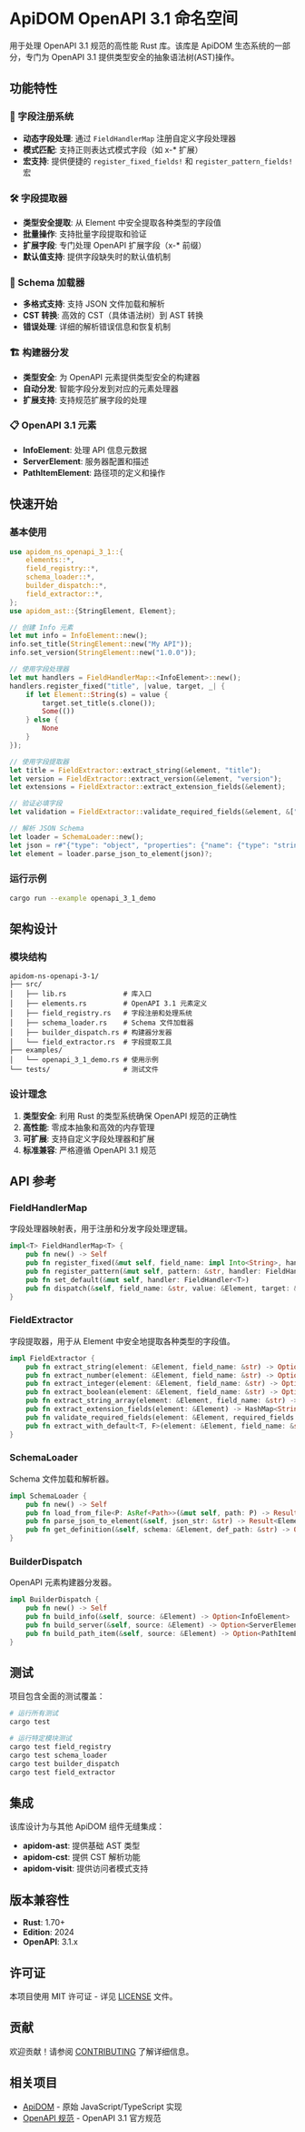 # ApiDOM OpenAPI 3.1 命名空间

用于处理 OpenAPI 3.1 规范的高性能 Rust 库。该库是 ApiDOM 生态系统的一部分，专门为 OpenAPI 3.1 提供类型安全的抽象语法树(AST)操作。

## 功能特性

### 🔧 字段注册系统
- **动态字段处理**: 通过 `FieldHandlerMap` 注册自定义字段处理器
- **模式匹配**: 支持正则表达式模式字段（如 x-* 扩展）
- **宏支持**: 提供便捷的 `register_fixed_fields!` 和 `register_pattern_fields!` 宏

### 🛠️ 字段提取器
- **类型安全提取**: 从 Element 中安全提取各种类型的字段值
- **批量操作**: 支持批量字段提取和验证
- **扩展字段**: 专门处理 OpenAPI 扩展字段（x-* 前缀）
- **默认值支持**: 提供字段缺失时的默认值机制

### 📄 Schema 加载器
- **多格式支持**: 支持 JSON 文件加载和解析
- **CST 转换**: 高效的 CST（具体语法树）到 AST 转换
- **错误处理**: 详细的解析错误信息和恢复机制

### 🏗️ 构建器分发
- **类型安全**: 为 OpenAPI 元素提供类型安全的构建器
- **自动分发**: 智能字段分发到对应的元素处理器
- **扩展支持**: 支持规范扩展字段的处理

### 📋 OpenAPI 3.1 元素
- **InfoElement**: 处理 API 信息元数据
- **ServerElement**: 服务器配置和描述
- **PathItemElement**: 路径项的定义和操作

## 快速开始

### 基本使用

```rust
use apidom_ns_openapi_3_1::{
    elements::*,
    field_registry::*,
    schema_loader::*,
    builder_dispatch::*,
    field_extractor::*,
};
use apidom_ast::{StringElement, Element};

// 创建 Info 元素
let mut info = InfoElement::new();
info.set_title(StringElement::new("My API"));
info.set_version(StringElement::new("1.0.0"));

// 使用字段处理器
let mut handlers = FieldHandlerMap::<InfoElement>::new();
handlers.register_fixed("title", |value, target, _| {
    if let Element::String(s) = value {
        target.set_title(s.clone());
        Some(())
    } else {
        None
    }
});

// 使用字段提取器
let title = FieldExtractor::extract_string(&element, "title");
let version = FieldExtractor::extract_version(&element, "version");
let extensions = FieldExtractor::extract_extension_fields(&element);

// 验证必填字段
let validation = FieldExtractor::validate_required_fields(&element, &["title", "version"]);

// 解析 JSON Schema
let loader = SchemaLoader::new();
let json = r#"{"type": "object", "properties": {"name": {"type": "string"}}}"#;
let element = loader.parse_json_to_element(json)?;
```

### 运行示例

```bash
cargo run --example openapi_3_1_demo
```

## 架构设计

### 模块结构

```
apidom-ns-openapi-3-1/
├── src/
│   ├── lib.rs              # 库入口
│   ├── elements.rs         # OpenAPI 3.1 元素定义
│   ├── field_registry.rs   # 字段注册和处理系统
│   ├── schema_loader.rs    # Schema 文件加载器
│   ├── builder_dispatch.rs # 构建器分发器
│   └── field_extractor.rs  # 字段提取工具
├── examples/
│   └── openapi_3_1_demo.rs # 使用示例
└── tests/                  # 测试文件
```

### 设计理念

1. **类型安全**: 利用 Rust 的类型系统确保 OpenAPI 规范的正确性
2. **高性能**: 零成本抽象和高效的内存管理
3. **可扩展**: 支持自定义字段处理器和扩展
4. **标准兼容**: 严格遵循 OpenAPI 3.1 规范

## API 参考

### FieldHandlerMap<T>

字段处理器映射表，用于注册和分发字段处理逻辑。

```rust
impl<T> FieldHandlerMap<T> {
    pub fn new() -> Self
    pub fn register_fixed(&mut self, field_name: impl Into<String>, handler: FieldHandler<T>)
    pub fn register_pattern(&mut self, pattern: &str, handler: FieldHandler<T>) -> Result<(), regex::Error>
    pub fn set_default(&mut self, handler: FieldHandler<T>)
    pub fn dispatch(&self, field_name: &str, value: &Element, target: &mut T, folder: Option<&mut dyn Fold>) -> bool
}
```

### FieldExtractor

字段提取器，用于从 Element 中安全地提取各种类型的字段值。

```rust
impl FieldExtractor {
    pub fn extract_string(element: &Element, field_name: &str) -> Option<String>
    pub fn extract_number(element: &Element, field_name: &str) -> Option<f64>
    pub fn extract_integer(element: &Element, field_name: &str) -> Option<i64>
    pub fn extract_boolean(element: &Element, field_name: &str) -> Option<bool>
    pub fn extract_string_array(element: &Element, field_name: &str) -> Option<Vec<String>>
    pub fn extract_extension_fields(element: &Element) -> HashMap<String, Element>
    pub fn validate_required_fields(element: &Element, required_fields: &[&str]) -> Result<(), Vec<String>>
    pub fn extract_with_default<T, F>(element: &Element, field_name: &str, extractor: F, default: T) -> T
}
```

### SchemaLoader

Schema 文件加载和解析器。

```rust
impl SchemaLoader {
    pub fn new() -> Self
    pub fn load_from_file<P: AsRef<Path>>(&mut self, path: P) -> Result<Element, SchemaLoadError>
    pub fn parse_json_to_element(&self, json_str: &str) -> Result<Element, SchemaLoadError>
    pub fn get_definition(&self, schema: &Element, def_path: &str) -> Option<Element>
}
```

### BuilderDispatch

OpenAPI 元素构建器分发器。

```rust
impl BuilderDispatch {
    pub fn new() -> Self
    pub fn build_info(&self, source: &Element) -> Option<InfoElement>
    pub fn build_server(&self, source: &Element) -> Option<ServerElement>
    pub fn build_path_item(&self, source: &Element) -> Option<PathItemElement>
}
```

## 测试

项目包含全面的测试覆盖：

```bash
# 运行所有测试
cargo test

# 运行特定模块测试
cargo test field_registry
cargo test schema_loader
cargo test builder_dispatch
cargo test field_extractor
```

## 集成

该库设计为与其他 ApiDOM 组件无缝集成：

- **apidom-ast**: 提供基础 AST 类型
- **apidom-cst**: 提供 CST 解析功能
- **apidom-visit**: 提供访问者模式支持

## 版本兼容性

- **Rust**: 1.70+
- **Edition**: 2024
- **OpenAPI**: 3.1.x

## 许可证

本项目使用 MIT 许可证 - 详见 [LICENSE](../LICENSE) 文件。

## 贡献

欢迎贡献！请参阅 [CONTRIBUTING](../CONTRIBUTING.md) 了解详细信息。

## 相关项目

- [ApiDOM](https://github.com/swagger-api/apidom) - 原始 JavaScript/TypeScript 实现
- [OpenAPI 规范](https://spec.openapis.org/oas/v3.1.0) - OpenAPI 3.1 官方规范